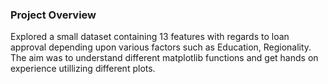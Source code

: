 ### Project Overview

 Explored a small dataset containing 13 features with regards to loan approval depending upon various factors such as Education, Regionality. The aim was to understand different matplotlib functions and get hands on experience utillizing different plots. 


